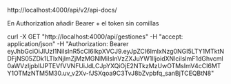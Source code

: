 http://localhost:4000/api/v2/api-docs/

En Authorization añadir Bearer + el token sin comillas

curl -X GET "http://localhost:4000/api/gestiones" -H  "accept: application/json" -H  "Authorization: Bearer eyJhbGciOiJIUzI1NiIsInR5cCI6IkpXVCJ9.eyJpZCI6ImIxNzg0NGI5LTY1MTktNDFjNS05ZDk1LTIxNjlmZjMzMGNlMiIsInVzZXJuYW1lIjoidXNlciIsImF1dGhvcml0aWVzIjpbIlJPTEVfVVNFUiJdLCJpYXQiOjE2NTkzMzUwOTMsImV4cCI6MTY1OTMzNTM5M30.uv_v2Xv-fJSXqoa9C3TvJ8bZvpbfq_sanBjTCEQBtN8"